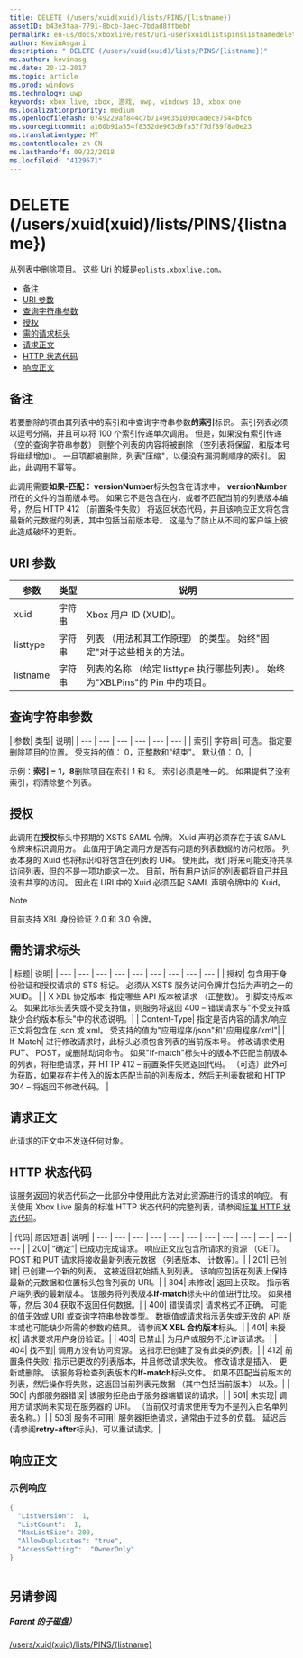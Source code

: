 ```yaml
---
title: DELETE (/users/xuid(xuid)/lists/PINS/{listname})
assetID: b43e3faa-7791-8bcb-3aec-7bdad8ffbebf
permalink: en-us/docs/xboxlive/rest/uri-usersxuidlistspinslistnamedelete.html
author: KevinAsgari
description: " DELETE (/users/xuid(xuid)/lists/PINS/{listname})"
ms.author: kevinasg
ms.date: 20-12-2017
ms.topic: article
ms.prod: windows
ms.technology: uwp
keywords: xbox live, xbox, 游戏, uwp, windows 10, xbox one
ms.localizationpriority: medium
ms.openlocfilehash: 0749229af844c7b71496351000cadece7544bfc6
ms.sourcegitcommit: a160b91a554f8352de963d9fa37f7df89f8a0e23
ms.translationtype: MT
ms.contentlocale: zh-CN
ms.lasthandoff: 09/22/2018
ms.locfileid: "4129571"
---
```

# <a name="delete-usersxuidxuidlistspinslistname"></a>DELETE (/users/xuid(xuid)/lists/PINS/{listname})
从列表中删除项目。 这些 Uri 的域是`eplists.xboxlive.com`。
 
  * [备注](#ID4EV)
  * [URI 参数](#ID4EIB)
  * [查询字符串参数](#ID4ETB)
  * [授权](#ID4ETC)
  * [需的请求标头](#ID4EAD)
  * [请求正文](#ID4EWE)
  * [HTTP 状态代码](#ID4EBF)
  * [响应正文](#ID4E6BAC)
 
<a id="ID4EV"></a>

 
## <a name="remarks"></a>备注
 
若要删除的项由其列表中的索引和中查询字符串参数**的索引**标识。 索引列表必须以逗号分隔，并且可以将 100 个索引传递单次调用。 但是，如果没有索引传递 （空的查询字符串参数） 则整个列表的内容将被删除 （空列表将保留，和版本号将继续增加）。 一旦项都被删除，列表"压缩"，以便没有漏洞剩顺序的索引。 因此，此调用不幂等。
 
此调用需要**如果-匹配： versionNumber**标头包含在请求中， **versionNumber**所在的文件的当前版本号。 如果它不是包含在内，或者不匹配当前的列表版本编号，然后 HTTP 412 （前置条件失败） 将返回状态代码，并且该响应正文将包含最新的元数据的列表，其中包括当前版本号。 这是为了防止从不同的客户端上彼此造成破坏的更新。
  
<a id="ID4EIB"></a>

 
## <a name="uri-parameters"></a>URI 参数
 
| 参数| 类型| 说明| 
| --- | --- | --- | 
| xuid| 字符串| Xbox 用户 ID (XUID)。| 
| listtype| 字符串| 列表 （用法和其工作原理） 的类型。 始终"固定"对于这些相关的方法。| 
| listname| 字符串| 列表的名称 （给定 listtype 执行哪些列表）。 始终为"XBLPins"的 Pin 中的项目。| 
  
<a id="ID4ETB"></a>

 
## <a name="query-string-parameters"></a>查询字符串参数
 
| 参数| 类型| 说明| 
| --- | --- | --- | --- | --- | --- | 
| 索引| 字符串| 可选。 指定要删除项目的位置。 受支持的值： 0，正整数和"结束"。 默认值： 0。| 
 
示例：**索引 = 1，8**删除项目在索引 1 和 8。 索引必须是唯一的。 如果提供了没有索引，将清除整个列表。
  
<a id="ID4ETC"></a>

 
## <a name="authorization"></a>授权
 
此调用在**授权**标头中预期的 XSTS SAML 令牌。 Xuid 声明必须存在于该 SAML 令牌来标识调用方。 此值用于确定调用方是否有问题的列表数据的访问权限。 列表本身的 Xuid 也将标识和将包含在列表的 URI。 使用此，我们将来可能支持共享访问列表，但的不是一项功能这一次。 目前，所有用户访问的列表都将自己并且没有共享的访问。 因此在 URI 中的 Xuid 必须匹配 SAML 声明令牌中的 Xuid。 

> [!NOTE] 
> 目前支持 XBL 身份验证 2.0 和 3.0 令牌。 


  
<a id="ID4EAD"></a>

 
## <a name="required-request-headers"></a>需的请求标头
 
| 标题| 说明| 
| --- | --- | --- | --- | --- | --- | --- | --- | --- | 
| 授权| 包含用于身份验证和授权请求的 STS 标记。 必须从 XSTS 服务访问令牌并包括为声明之一的 XUID。 | 
| X XBL 协定版本| 指定哪些 API 版本被请求 （正整数）。 引脚支持版本 2。 如果此标头丢失或不受支持值，则服务将返回 400 – 错误请求与"不受支持或缺少合约版本标头"中的状态说明。| 
| Content-Type| 指定是否内容的请求/响应正文将包含在 json 或 xml。 受支持的值为"应用程序/json"和"应用程序/xml"| 
| If-Match| 进行修改请求时，此标头必须包含列表的当前版本号。 修改请求使用 PUT、 POST，或删除动词命令。 如果"If-match"标头中的版本不匹配当前版本的列表，将拒绝请求，并 HTTP 412 – 前置条件失败返回代码。 （可选）此外可为获取，如果存在并传入的版本匹配当前的列表版本，然后无列表数据和 HTTP 304 – 将返回不修改代码。 | 
  
<a id="ID4EWE"></a>

 
## <a name="request-body"></a>请求正文
 
此请求的正文中不发送任何对象。
  
<a id="ID4EBF"></a>

 
## <a name="http-status-codes"></a>HTTP 状态代码
 
该服务返回的状态代码之一此部分中使用此方法对此资源进行的请求的响应。 有关使用 Xbox Live 服务的标准 HTTP 状态代码的完整列表，请参阅[标准 HTTP 状态代码](../../additional/httpstatuscodes.md)。
 
| 代码| 原因短语| 说明| 
| --- | --- | --- | --- | --- | --- | --- | --- | --- | --- | --- | --- | 
| 200| “确定”| 已成功完成请求。 响应正文应包含所请求的资源 （GET)。 POST 和 PUT 请求将接收最新列表元数据 （列表版本、 计数等）。| 
| 201| 已创建| 已创建一个新的列表。 这被返回初始插入到列表。 该响应包括在列表上保持最新的元数据和位置标头包含列表的 URI。| 
| 304| 未修改| 返回上获取。 指示客户端列表的最新版本。 该服务将列表版本<b>If-match</b>标头中的值进行比较。 如果相等，然后 304 获取不返回任何数据。| 
| 400| 错误请求| 请求格式不正确。 可能的值无效或 URI 或查询字符串参数类型。 数据值或请求指示丢失或无效的 API 版本或也可能缺少所需的参数的结果。 请参阅<b>X XBL 合约版本</b>标头。| 
| 401| 未授权| 请求要求用户身份验证。| 
| 403| 已禁止| 为用户或服务不允许该请求。| 
| 404| 找不到| 调用方没有访问资源。 这指示已创建了没有此类的列表。| 
| 412| 前置条件失败| 指示已更改的列表版本，并且修改请求失败。 修改请求是插入、 更新或删除。 该服务将检查列表版本的<b>If-match</b>标头文件。 如果不匹配当前版本的列表，然后操作将失败，这返回当前列表元数据 （其中包括当前版本） 以及。| 
| 500| 内部服务器错误| 该服务拒绝由于服务器端错误的请求。| 
| 501| 未实现| 调用方请求尚未实现在服务器的 URI。 （当前仅时请求使用专为不是列入白名单列表名称。）| 
| 503| 服务不可用| 服务器拒绝请求，通常由于过多的负载。 延迟后 (请参阅<b>retry-after</b>标头)，可以重试请求。| 
  
<a id="ID4E6BAC"></a>

 
## <a name="response-body"></a>响应正文
 
<a id="ID4EFCAC"></a>

 
### <a name="sample-response"></a>示例响应
 

```cpp
{
  "ListVersion":  1,
  "ListCount":  1,
  "MaxListSize": 200,
  "AllowDuplicates": "true",
  "AccessSetting":  "OwnerOnly"
}        
         
```

   
<a id="ID4EPCAC"></a>

 
## <a name="see-also"></a>另请参阅
 
<a id="ID4ERCAC"></a>

 
##### <a name="parent"></a>Parent 的子磁盘） 

[/users/xuid(xuid)/lists/PINS/{listname}](uri-usersxuidlistspinslistname.md)

   